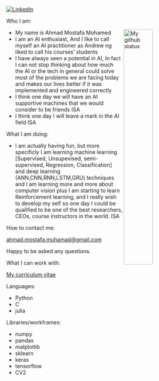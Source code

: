 [![Linkedin](https://img.shields.io/badge/-LinkedIn-blue?style=flat&logo=Linkedin&logoColor=white)](https://www.linkedin.com/in/ahmad-mostafa-2bb023174/)  

Who I am:
- My name is Ahmad Mostafa Mohamed <img width="40%" align="right" alt="My github status" src="https://github-readme-stats.vercel.app/api?username=ahmedmostafa2000&show_icons=true&count_private=true" />
- I am an AI enthusiast, And I like to call myself an AI practitioner as Andrew ng liked to call his courses’ students
- I have always seen a potential in AI, In fact I can not stop thinking about how much the AI or the tech in general could solve most of the problems we are facing today and makes our lives better if it was implemented and engineered correctly
- I think one day we will have an AI supportive machines that we would consider to be friends ISA
- I think one day I will leave a mark in the AI field ISA

What I am doing:

- I am actually having fun, but more specificly I am learning machine learning [Supervised, Unsupevised, semi-supervised, Regression, Classification] and deep learning (ANN,CNN,RNN,LSTM,GRU) techniques and I am learning more and more about computer vision plus I am starting to learn Reinforcement learning, and I really wish to develop my self so one  day I could be qualified to be one of the best researchers, CEOs, course instructors in the world. ISA

How to contact me:

ahmad.mostafa.muhamad@gmail.com

Happy to be asked any questions.

What I can work with:

<a href="https://drive.google.com/file/d/1gIn7JFdIJQl_ZEhIU6PYmg2pb9gSNy98/view?usp=sharing"> My curriculum vitae </a>

Languages:
- Python
- C
- julia

Libraries/workframes:
- numpy
- pandas
- matplotlib
- sklearn
- keras
- tensorflow
- CV2
